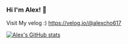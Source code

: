 ### Hi I'm Alex! 👋
Visit My velog :)
https://velog.io/@alexcho617

[![Alex's GitHub stats](https://github-readme-stats.vercel.app/api?username=alexcho617)](https://github.com/anuraghazra/github-readme-stats)
<!--
**alexcho617/alexcho617** is a ✨ _special_ ✨ repository because its `README.md` (this file) appears on your GitHub profile.

Here are some ideas to get you started:

- 🔭 I’m currently working on ...
- 🌱 I’m currently learning ...
- 👯 I’m looking to collaborate on ...
- 🤔 I’m looking for help with ...
- 💬 Ask me about ...
- 📫 How to reach me: ...
- 😄 Pronouns: ...
- ⚡ Fun fact: ...
-->
